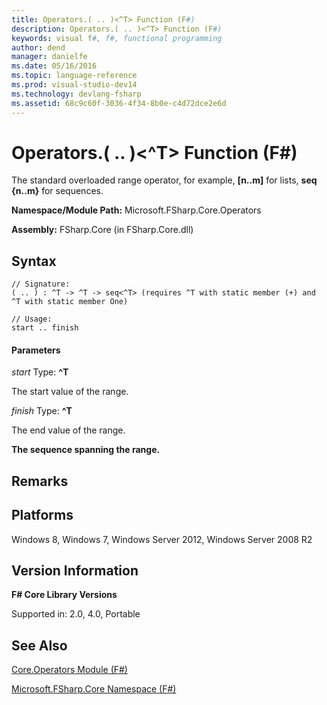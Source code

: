 ```yaml
---
title: Operators.( .. )<^T> Function (F#)
description: Operators.( .. )<^T> Function (F#)
keywords: visual f#, f#, functional programming
author: dend
manager: danielfe
ms.date: 05/16/2016
ms.topic: language-reference
ms.prod: visual-studio-dev14
ms.technology: devlang-fsharp
ms.assetid: 68c9c60f-3036-4f34-8b0e-c4d72dce2e6d 
---
```


# Operators.( .. )<^T> Function (F#)

The standard overloaded range operator, for example, **[n..m]** for lists, **seq {n..m}** for sequences.

**Namespace/Module Path:** Microsoft.FSharp.Core.Operators

**Assembly:** FSharp.Core (in FSharp.Core.dll)


## Syntax

```
// Signature:
( .. ) : ^T -> ^T -> seq<^T> (requires ^T with static member (+) and ^T with static member One)

// Usage:
start .. finish
```

#### Parameters
*start*
Type: **^T**


The start value of the range.


*finish*
Type: **^T**


The end value of the range.



**The sequence spanning the range.**
## Remarks

## Platforms
Windows 8, Windows 7, Windows Server 2012, Windows Server 2008 R2


## Version Information
**F# Core Library Versions**

Supported in: 2.0, 4.0, Portable




## See Also
[Core.Operators Module &#40;F&#35;&#41;](Core.Operators-Module-%5BFSharp%5D.md)

[Microsoft.FSharp.Core Namespace &#40;F&#35;&#41;](Microsoft.FSharp.Core-Namespace-%5BFSharp%5D.md)

